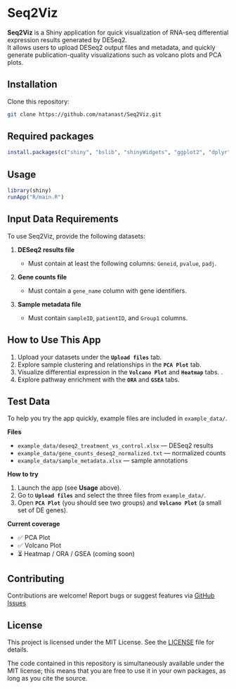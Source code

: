 # Seq2Viz

**Seq2Viz** is a Shiny application for quick visualization of RNA-seq differential expression results generated by DESeq2.  
It allows users to upload DESeq2 output files and metadata, and quickly generate publication-quality visualizations such as volcano plots and PCA plots.

## Installation

Clone this repository:

```bash
git clone https://github.com/natanast/Seq2Viz.git
```

## Required packages
```r
install.packages(c("shiny", "bslib", "shinyWidgets", "ggplot2", "dplyr"))
```

## Usage
```r
library(shiny)
runApp("R/main.R")
```

## Input Data Requirements

To use Seq2Viz, provide the following datasets:

1. **DESeq2 results file**  
   - Must contain at least the following columns: `Geneid`, `pvalue`, `padj`.
2. **Gene counts file**  
   - Must contain a `gene_name` column with gene identifiers.

3. **Sample metadata file**  
   - Must contain `sampleID`, `patientID`, and `Group1` columns.


## How to Use This App
1. Upload your datasets under the **`Upload files`** tab.
2. Explore sample clustering and relationships in the **`PCA Plot`** tab.
3. Visualize differential expression in the **`Volcano Plot`** and **`Heatmap`** tabs. .
4. Explore pathway enrichment with the **`ORA`**  and **`GSEA`** tabs.


## Test Data

To help you try the app quickly, example files are included in `example_data/`. 

**Files**
- `example_data/deseq2_treatment_vs_control.xlsx` — DESeq2 results
- `example_data/gene_counts_deseq2_normalized.txt` — normalized counts
- `example_data/sample_metadata.xlsx` — sample annotations

**How to try**
1. Launch the app (see **Usage** above).  
2. Go to **`Upload files`** and select the three files from `example_data/`.  
3. Open **`PCA Plot`** (you should see two groups) and **`Volcano Plot`** (a small set of DE genes).

**Current coverage**
- ✅ PCA Plot  
- ✅ Volcano Plot  
- ⏳ Heatmap / ORA / GSEA (coming soon)


## Contributing
Contributions are welcome!
Report bugs or suggest features via [GitHub Issues](https://github.com/natanast/Seq2Viz/issues)

## License

This project is licensed under the MIT License. See the [LICENSE](LICENSE) file for details.

The code contained in this repository is simultaneously available under the MIT license; this means that you are free to use it in your own packages, as long as you cite the source.
